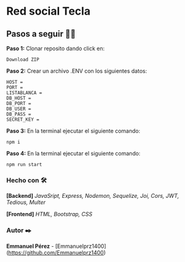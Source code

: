 # Red social Tecla

## Pasos a seguir  🚶‍♂️ 

**Paso 1:** Clonar reposito dando click en: 
```
Download ZIP
```

**Paso 2:** Crear un archivo .ENV con los siguientes datos:
```
HOST = 
PORT =
LISTABLANCA =
DB_HOST = 
DB_PORT =
DB_USER = 
DB_PASS = 
SECRET_KEY =
```

**Paso 3:** En la terminal ejecutar el siguiente comando:
```
npm i
```

**Paso 4:** En la terminal ejecutar el siguiente comando:
```
npm run start
```

### Hecho con 🛠️

**[Backend]**
*JavaSript, Express, Nodemon, Sequelize, Joi, Cors, JWT, Tedious, Multer*

**[Frontend]**
*HTML, Bootstrap, CSS*

### Autor ✒️

**Emmanuel Pérez** - [Emmanuelprz1400] (https://github.com/Emmanuelprz1400)






